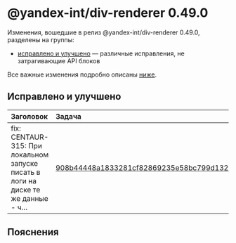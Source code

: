 # @yandex-int/div-renderer 0.49.0

<!-- ЧЕЛОВЕЧЕСКОЕ ВСТУПЛЕНИЕ -->

Изменения, вошедшие в релиз @yandex-int/div-renderer 0.49.0, разделены на группы:

* [исправлено и улучшено](#Исправлено-и-улучшено) — различные исправления, не затрагивающие API блоков

Все важные изменения подробно описаны [ниже](#Пояснения).

## Исправлено и улучшено

| Заголовок                                                                        | Задача                                     | PR  |
| :------------------------------------------------------------------------------- | :----------------------------------------- | :-- |
| fix: CENTAUR-315: При локальном запуске писать в логи на диске те же данные - ч… | [908b44448a1833281cf82869235e58bc799d1326] | N/A |

## Пояснения

[908b44448a1833281cf82869235e58bc799d1326]: https://a.yandex-team.ru/arc_vcs/commit/908b44448a1833281cf82869235e58bc799d1326

